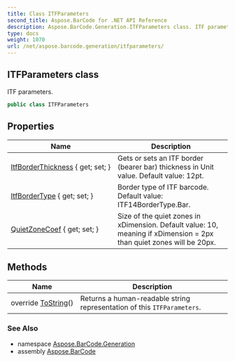 ```yaml
---
title: Class ITFParameters
second_title: Aspose.BarCode for .NET API Reference
description: Aspose.BarCode.Generation.ITFParameters class. ITF parameters
type: docs
weight: 1070
url: /net/aspose.barcode.generation/itfparameters/
---
```

## ITFParameters class

ITF parameters.

```csharp
public class ITFParameters
```

## Properties

| Name | Description |
| --- | --- |
| [ItfBorderThickness](../../aspose.barcode.generation/itfparameters/itfborderthickness/) { get; set; } | Gets or sets an ITF border (bearer bar) thickness in Unit value. Default value: 12pt. |
| [ItfBorderType](../../aspose.barcode.generation/itfparameters/itfbordertype/) { get; set; } | Border type of ITF barcode. Default value: ITF14BorderType.Bar. |
| [QuietZoneCoef](../../aspose.barcode.generation/itfparameters/quietzonecoef/) { get; set; } | Size of the quiet zones in xDimension. Default value: 10, meaning if xDimension = 2px than quiet zones will be 20px. |

## Methods

| Name | Description |
| --- | --- |
| override [ToString](../../aspose.barcode.generation/itfparameters/tostring/)() | Returns a human-readable string representation of this `ITFParameters`. |

### See Also

* namespace [Aspose.BarCode.Generation](../../aspose.barcode.generation/)
* assembly [Aspose.BarCode](../../)


